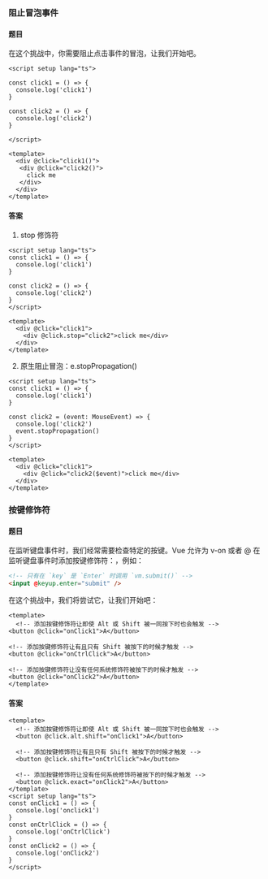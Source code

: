 ### 阻止冒泡事件

#### 题目

在这个挑战中，你需要阻止点击事件的冒泡，让我们开始吧。

```vue
<script setup lang="ts">

const click1 = () => {
  console.log('click1')
}

const click2 = () => {
  console.log('click2')
}

</script>

<template>
  <div @click="click1()">
   <div @click="click2()">
     click me
   </div>
  </div>
</template>
```

#### 答案

1. stop 修饰符

```vue
<script setup lang="ts">
const click1 = () => {
  console.log('click1')
}

const click2 = () => {
  console.log('click2')
}
</script>

<template>
  <div @click="click1">
    <div @click.stop="click2">click me</div>
  </div>
</template>
```

2. 原生阻止冒泡：e.stopPropagation()

```vue
<script setup lang="ts">
const click1 = () => {
  console.log('click1')
}

const click2 = (event: MouseEvent) => {
  console.log('click2')
  event.stopPropagation()
}
</script>

<template>
  <div @click="click1">
    <div @click="click2($event)">click me</div>
  </div>
</template>
```

### 按键修饰符

#### 题目

在监听键盘事件时，我们经常需要检查特定的按键。Vue 允许为 v-on 或者 @ 在监听键盘事件时添加按键修饰符：，例如：

```html
<!-- 只有在 `key` 是 `Enter` 时调用 `vm.submit()` -->
<input @keyup.enter="submit" />
```

在这个挑战中，我们将尝试它，让我们开始吧：

```vue
<template>
  <!-- 添加按键修饰符让即使 Alt 或 Shift 被一同按下时也会触发 -->
<button @click="onClick1">A</button>

<!-- 添加按键修饰符让有且只有 Shift 被按下的时候才触发 -->
<button @click="onCtrlClick">A</button>

<!-- 添加按键修饰符让没有任何系统修饰符被按下的时候才触发 -->
<button @click="onClick2">A</button>
</template>
```

#### 答案

```vue
<template>
  <!-- 添加按键修饰符让即使 Alt 或 Shift 被一同按下时也会触发 -->
  <button @click.alt.shift="onClick1">A</button>

  <!-- 添加按键修饰符让有且只有 Shift 被按下的时候才触发 -->
  <button @click.shift="onCtrlClick">A</button>

  <!-- 添加按键修饰符让没有任何系统修饰符被按下的时候才触发 -->
  <button @click.exact="onClick2">A</button>
</template>
<script setup lang="ts">
const onClick1 = () => {
  console.log('onclick1')
}
const onCtrlClick = () => {
  console.log('onCtrlClick')
}
const onClick2 = () => {
  console.log('onClick2')
}
</script>
```
